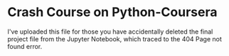 # Crash Course on Python-Coursera

I've uploaded this file for those you have accidentally deleted the final project file from the Jupyter Notebook, which traced to the 404 Page not found error.
